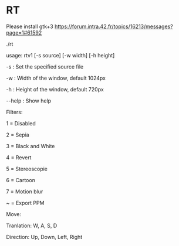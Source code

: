 # RT

Please install gtk+3 https://forum.intra.42.fr/topics/16213/messages?page=1#61592

./rt

usage: rtv1 [-s source] [-w width] [-h height]

-s : Set the specified source file

-w : Width of the window, default 1024px

-h : Height of the window, default 720px

--help : Show help


Filters:

1 = Disabled

2 = Sepia

3 = Black and White

4 = Revert

5 = Stereoscopie

6 = Cartoon

7 = Motion blur

~ = Export PPM

Move: 

Tranlation: W, A, S, D 

Direction: Up, Down, Left, Right 

